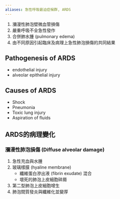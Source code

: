 ```yaml
---
aliases: 急性呼吸窘迫症候群, ARDS
---
```

1. 瀰漫性肺泡壁微血管損傷
2. 嚴重呼吸不全急性發作
3. 合併肺水腫 (pulmonary edema)
4. 由不同原因引起臨床及病理上急性肺泡損傷的共同結果
## Pathogenesis of ARDS
- endothelial injury
- alveolar epithelial injury
## Causes of ARDS
- Shock
- Pneumonia
- Toxic lung injury 
- Aspiration of fluids
## ARDS的病理變化
### 瀰漫性肺泡損傷 (Diffuse alveolar damage)
1. 急性充血與水腫
2. 玻璃樣膜 (hyaline membrane) 
	- 纖維蛋白滲出液 (fibrin exudate) 混合
	- 壞死的肺泡上皮細胞碎屑
3. 第二型肺泡上皮細胞增生
4. 肺泡間質發炎與纖維化並變厚
